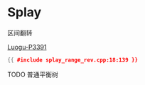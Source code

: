 # Splay

区间翻转

[Luogu-P3391](https://www.luogu.com.cn/problem/P3391)

```cpp
{{ #include splay_range_rev.cpp:18:139 }}
```

TODO 普通平衡树
